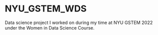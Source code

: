# NYU_GSTEM_WDS
Data science project I worked on during my time at NYU GSTEM 2022 under the Women in Data Science Course.